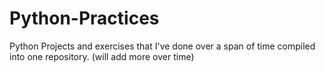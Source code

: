 # Python-Practices
Python Projects and exercises that I've done over a span of time compiled into one repository. (will add more over time)

